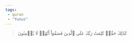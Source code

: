 ```yaml
---
tags: 
 - quran 
 - "Yunus"
---
```


> كَذَٰلِكَ حَقَّتۡ كَلِمَتُ رَبِّكَ عَلَى ٱلَّذِينَ فَسَقُوٓاْ أَنَّهُمۡ لَا يُؤۡمِنُونَ
